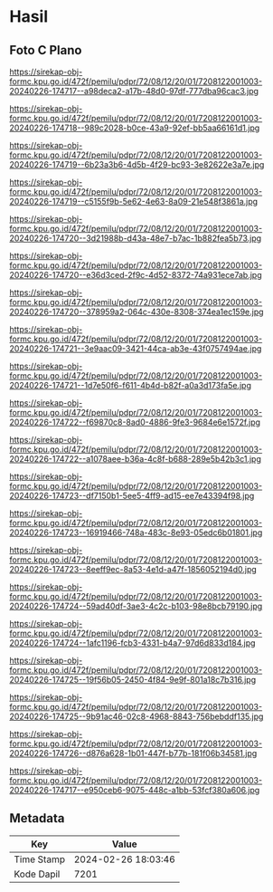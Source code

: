 # Hasil

## Foto C Plano

https://sirekap-obj-formc.kpu.go.id/472f/pemilu/pdpr/72/08/12/20/01/7208122001003-20240226-174717--a98deca2-a17b-48d0-97df-777dba96cac3.jpg

https://sirekap-obj-formc.kpu.go.id/472f/pemilu/pdpr/72/08/12/20/01/7208122001003-20240226-174718--989c2028-b0ce-43a9-92ef-bb5aa66161d1.jpg

https://sirekap-obj-formc.kpu.go.id/472f/pemilu/pdpr/72/08/12/20/01/7208122001003-20240226-174719--6b23a3b6-4d5b-4f29-bc93-3e82622e3a7e.jpg

https://sirekap-obj-formc.kpu.go.id/472f/pemilu/pdpr/72/08/12/20/01/7208122001003-20240226-174719--c5155f9b-5e62-4e63-8a09-21e548f3861a.jpg

https://sirekap-obj-formc.kpu.go.id/472f/pemilu/pdpr/72/08/12/20/01/7208122001003-20240226-174720--3d21988b-d43a-48e7-b7ac-1b882fea5b73.jpg

https://sirekap-obj-formc.kpu.go.id/472f/pemilu/pdpr/72/08/12/20/01/7208122001003-20240226-174720--e36d3ced-2f9c-4d52-8372-74a931ece7ab.jpg

https://sirekap-obj-formc.kpu.go.id/472f/pemilu/pdpr/72/08/12/20/01/7208122001003-20240226-174720--378959a2-064c-430e-8308-374ea1ec159e.jpg

https://sirekap-obj-formc.kpu.go.id/472f/pemilu/pdpr/72/08/12/20/01/7208122001003-20240226-174721--3e9aac09-3421-44ca-ab3e-43f0757494ae.jpg

https://sirekap-obj-formc.kpu.go.id/472f/pemilu/pdpr/72/08/12/20/01/7208122001003-20240226-174721--1d7e50f6-f611-4b4d-b82f-a0a3d173fa5e.jpg

https://sirekap-obj-formc.kpu.go.id/472f/pemilu/pdpr/72/08/12/20/01/7208122001003-20240226-174722--f69870c8-8ad0-4886-9fe3-9684e6e1572f.jpg

https://sirekap-obj-formc.kpu.go.id/472f/pemilu/pdpr/72/08/12/20/01/7208122001003-20240226-174722--a1078aee-b36a-4c8f-b688-289e5b42b3c1.jpg

https://sirekap-obj-formc.kpu.go.id/472f/pemilu/pdpr/72/08/12/20/01/7208122001003-20240226-174723--df7150b1-5ee5-4ff9-ad15-ee7e43394f98.jpg

https://sirekap-obj-formc.kpu.go.id/472f/pemilu/pdpr/72/08/12/20/01/7208122001003-20240226-174723--16919466-748a-483c-8e93-05edc6b01801.jpg

https://sirekap-obj-formc.kpu.go.id/472f/pemilu/pdpr/72/08/12/20/01/7208122001003-20240226-174723--8eeff9ec-8a53-4e1d-a47f-1856052194d0.jpg

https://sirekap-obj-formc.kpu.go.id/472f/pemilu/pdpr/72/08/12/20/01/7208122001003-20240226-174724--59ad40df-3ae3-4c2c-b103-98e8bcb79190.jpg

https://sirekap-obj-formc.kpu.go.id/472f/pemilu/pdpr/72/08/12/20/01/7208122001003-20240226-174724--1afc1196-fcb3-4331-b4a7-97d6d833d184.jpg

https://sirekap-obj-formc.kpu.go.id/472f/pemilu/pdpr/72/08/12/20/01/7208122001003-20240226-174725--19f56b05-2450-4f84-9e9f-801a18c7b316.jpg

https://sirekap-obj-formc.kpu.go.id/472f/pemilu/pdpr/72/08/12/20/01/7208122001003-20240226-174725--9b91ac46-02c8-4968-8843-756bebddf135.jpg

https://sirekap-obj-formc.kpu.go.id/472f/pemilu/pdpr/72/08/12/20/01/7208122001003-20240226-174726--d876a628-1b01-447f-b77b-181f06b34581.jpg

https://sirekap-obj-formc.kpu.go.id/472f/pemilu/pdpr/72/08/12/20/01/7208122001003-20240226-174717--e950ceb6-9075-448c-a1bb-53fcf380a606.jpg


## Metadata

| Key        | Value               |
| ---------- | ------------------- |
| Time Stamp | 2024-02-26 18:03:46 |
| Kode Dapil | 7201                |




